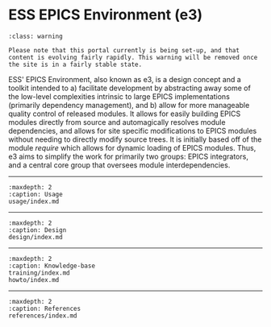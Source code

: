 # ESS EPICS Environment (e3)

```{admonition} Under Construction
:class: warning

Please note that this portal currently is being set-up, and that content is evolving fairly rapidly. This warning will be removed once the site is in a fairly stable state.
```

ESS' EPICS Environment, also known as e3, is a design concept and a toolkit intended to a) facilitate development by abstracting away some of the low-level complexities intrinsic to large EPICS implementations (primarily dependency management), and b) allow for more manageable quality control of released modules. It allows for easily building EPICS modules directly from source and automagically resolves module dependencies, and allows for site specific modifications to EPICS modules without needing to directly modify source trees. It is initially based off of the module *require* which allows for dynamic loading of EPICS modules. Thus, e3 aims to simplify the work for primarily two groups: EPICS integrators, and a central core group that oversees module interdependencies.

---

```{toctree}
:maxdepth: 2
:caption: Usage
usage/index.md
```

---

```{toctree}
:maxdepth: 2
:caption: Design
design/index.md
```

---

```{toctree}
:maxdepth: 2
:caption: Knowledge-base
training/index.md
howto/index.md
```

---

```{toctree}
:maxdepth: 2
:caption: References
references/index.md
```
